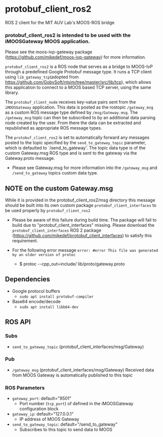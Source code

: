 # protobuf_client_ros2
ROS 2 client for the MIT AUV Lab's MOOS-ROS bridge

### protobuf_client_ros2 is intended to be used with the iMOOSGateway MOOS application.
Please see the moos-ivp-gateway package (https://github.com/mikedef/moos-ivp-gateway) for more information.

`protobuf_client_ros2` is a ROS node that serves as a bridge to MOOS-IvP through a predefined Google Protobuf message type.
It runs a TCP client using `lib_gateway_tcp`(adopted from https://github.com/GobySoft/ntsim/tree/master/src/lib/tcp),
which allows this application to connect to a MOOS based TCP server, using the same library.

The `protobuf_client_node` receives key-value pairs sent from the `iMOOSGateway` application.
This data is posted as the rostopic `/gateway_msg` as a custom ROS message type defined by `/msg/Gateway.msg`.
The `/gateway_msg` topic can then be subscribed to by an additional data parsing node created by the user.
From there the data can be extracted and republished as appropriate ROS message types.

The `protobuf_client_ros2` is set to automatically forward any messages posted to the topic specified by the `send_to_gateway_topic` parameter, which is defaulted to `/send_to_gateway'. The topic data type is of the custom Gateway.msg ROS type and is sent to the gateway via the Gateway.proto message.

* Please see Gateway.msg for more information into the `/gateway_msg` and `/send_to_gateway` topics custom data type.

## NOTE on the custom Gateway.msg
While it is provided in the protobuf_client_ros2/msg directory this message should be built into its own custom package `protobuf_client_interfaces` to be used properly by `protobuf_client_ros2`

* Please be aware of this failure during build time. The package will fail to build due to "protobuf_client_interfaces" missing. Please download the `protobuf_client_interfaces` ROS 2 package (https://github.com/mikedef/protobuf_client_interfaces) to satisfy this requirement. 

* For the following error message `error: #error This file was generated by an older version of protoc`
  * $ protoc --cpp_out=include/ lib/proto/gateway.proto

## Dependencies
* Google protocol buffers
  * `sudo apt install protobuf-compiler`
* Base64 encode/decode
  * `sudo apt install libb64-dev`


## ROS API

### Subs
* `send_to_gateway_topic` (protobuf_client_interfaces/msg/Gateway)

### Pub
* `/gateway_msg` (protobuf_client_interfaces/msg/Gateway)
Received data from MOOS Gateway is automatically published to this topic

### ROS Parameters
* `gateway_port`: default="9501"
  * Port number (`tcp_port`) of defined in the iMOOSGateway configuration block
* `gateway_ip`:   default="127.0.0.1"
  * IP address of MOOS Gateway
* `send_to_gateway_topic`: default="/send_to_gateway"
  * Subscribes to this topic to send data to MOOS

